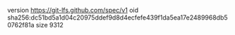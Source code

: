 version https://git-lfs.github.com/spec/v1
oid sha256:dc51bd5a1d04c20975ddef9d8d4ecfefe439f1da5ea17e2489968db50762f81a
size 9312
